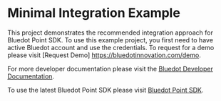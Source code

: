 # Minimal Integration Example

This project demonstrates the recommended integration approach for Bluedot Point SDK.  To use this example project, you first need to have active Bluedot account and use the credentials. To request for a demo please visit [Request Demo] https://bluedotinnovation.com/demo.

For more developer documentation please visit the [Bluedot Developer Documentation](http://docs.bluedotinnovation.com/display/DEVDOC10/Android+SDK).

To use the latest Bluedot Point SDK please visit [Bluedot Point SDK](https://jitpack.io/#com.gitlab.bluedotio.android/point_sdk_android).